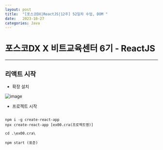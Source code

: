 ```yaml
---
layout: post
title:  "[포스코DX|ReactJS|12주] 52일차 수업, DOM "
date:   2023-10-27
categories: Java
---
```


# 포스코DX X 비트교육센터 6기 - ReactJS

---

## 리액트 시작 

- 확장 설치

![image](https://github.com/talkingOrange/talkingOrange.github.io/assets/88815795/69dfddf2-ef37-4ef8-9639-c8788e7e9bc4)

- 프로젝트 시작

```console

npm i -g create-react-app
npx create-react-app [ex00.cra(프로젝트명)]

cd .\ex00.cra\

npm start (표준)
```
